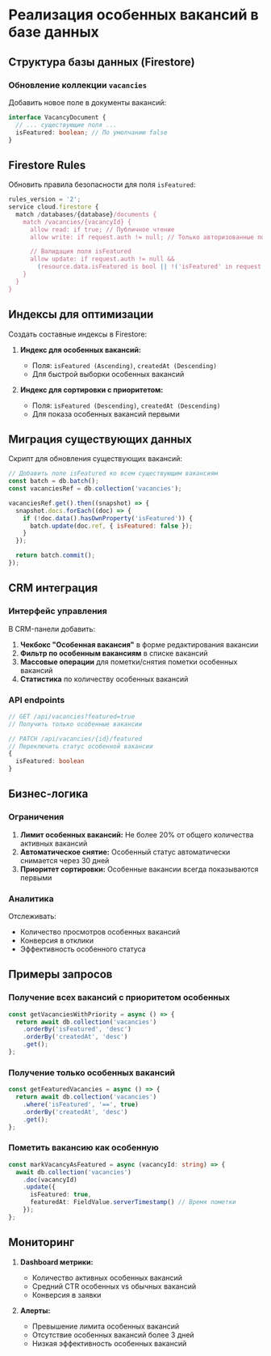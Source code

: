 # Реализация особенных вакансий в базе данных

## Структура базы данных (Firestore)

### Обновление коллекции `vacancies`

Добавить новое поле в документы вакансий:

```typescript
interface VacancyDocument {
  // ... существующие поля ...
  isFeatured: boolean; // По умолчанию false
}
```

## Firestore Rules

Обновить правила безопасности для поля `isFeatured`:

```javascript
rules_version = '2';
service cloud.firestore {
  match /databases/{database}/documents {
    match /vacancies/{vacancyId} {
      allow read: if true; // Публичное чтение
      allow write: if request.auth != null; // Только авторизованные пользователи

      // Валидация поля isFeatured
      allow update: if request.auth != null &&
        (resource.data.isFeatured is bool || !('isFeatured' in request.resource.data));
    }
  }
}
```

## Индексы для оптимизации

Создать составные индексы в Firestore:

1. **Индекс для особенных вакансий:**
   - Поля: `isFeatured (Ascending)`, `createdAt (Descending)`
   - Для быстрой выборки особенных вакансий

2. **Индекс для сортировки с приоритетом:**
   - Поля: `isFeatured (Descending)`, `createdAt (Descending)`
   - Для показа особенных вакансий первыми

## Миграция существующих данных

Скрипт для обновления существующих вакансий:

```javascript
// Добавить поле isFeatured ко всем существующим вакансиям
const batch = db.batch();
const vacanciesRef = db.collection('vacancies');

vacanciesRef.get().then((snapshot) => {
  snapshot.docs.forEach((doc) => {
    if (!doc.data().hasOwnProperty('isFeatured')) {
      batch.update(doc.ref, { isFeatured: false });
    }
  });

  return batch.commit();
});
```

## CRM интеграция

### Интерфейс управления

В CRM-панели добавить:

1. **Чекбокс "Особенная вакансия"** в форме редактирования вакансии
2. **Фильтр по особенным вакансиям** в списке вакансий
3. **Массовые операции** для пометки/снятия пометки особенных вакансий
4. **Статистика** по количеству особенных вакансий

### API endpoints

```typescript
// GET /api/vacancies?featured=true
// Получить только особенные вакансии

// PATCH /api/vacancies/{id}/featured
// Переключить статус особенной вакансии
{
  isFeatured: boolean
}
```

## Бизнес-логика

### Ограничения

1. **Лимит особенных вакансий:** Не более 20% от общего количества активных вакансий
2. **Автоматическое снятие:** Особенный статус автоматически снимается через 30 дней
3. **Приоритет сортировки:** Особенные вакансии всегда показываются первыми

### Аналитика

Отслеживать:
- Количество просмотров особенных вакансий
- Конверсия в отклики
- Эффективность особенного статуса

## Примеры запросов

### Получение всех вакансий с приоритетом особенных

```typescript
const getVacanciesWithPriority = async () => {
  return await db.collection('vacancies')
    .orderBy('isFeatured', 'desc')
    .orderBy('createdAt', 'desc')
    .get();
};
```

### Получение только особенных вакансий

```typescript
const getFeaturedVacancies = async () => {
  return await db.collection('vacancies')
    .where('isFeatured', '==', true)
    .orderBy('createdAt', 'desc')
    .get();
};
```

### Пометить вакансию как особенную

```typescript
const markVacancyAsFeatured = async (vacancyId: string) => {
  await db.collection('vacancies')
    .doc(vacancyId)
    .update({
      isFeatured: true,
      featuredAt: FieldValue.serverTimestamp() // Время пометки
    });
};
```

## Мониторинг

1. **Dashboard метрики:**
   - Количество активных особенных вакансий
   - Средний CTR особенных vs обычных вакансий
   - Конверсия в заявки

2. **Алерты:**
   - Превышение лимита особенных вакансий
   - Отсутствие особенных вакансий более 3 дней
   - Низкая эффективность особенных вакансий
